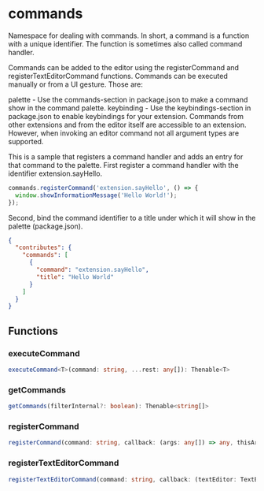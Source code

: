 # commands

Namespace for dealing with commands. In short, a command is a function with a unique identifier. The function is sometimes also called command handler.

Commands can be added to the editor using the registerCommand and registerTextEditorCommand functions. Commands can be executed manually or from a UI gesture. Those are:

palette - Use the commands-section in package.json to make a command show in the command palette.
keybinding - Use the keybindings-section in package.json to enable keybindings for your extension.
Commands from other extensions and from the editor itself are accessible to an extension. However, when invoking an editor command not all argument types are supported.

This is a sample that registers a command handler and adds an entry for that command to the palette. First register a command handler with the identifier extension.sayHello.

```typescript
commands.registerCommand('extension.sayHello', () => {
  window.showInformationMessage('Hello World!');
});
```

Second, bind the command identifier to a title under which it will show in the palette (package.json).

```json
{
  "contributes": {
    "commands": [
      {
        "command": "extension.sayHello",
        "title": "Hello World"
      }
    ]
  }
}
```

## Functions

### executeCommand

```typescript
executeCommand<T>(command: string, ...rest: any[]): Thenable<T>
```

### getCommands

```typescript
getCommands(filterInternal?: boolean): Thenable<string[]>
```

### registerCommand

```typescript
registerCommand(command: string, callback: (args: any[]) => any, thisArg?: any): Disposable
```

### registerTextEditorCommand

```typescript
registerTextEditorCommand(command: string, callback: (textEditor: TextEditor, edit: TextEditorEdit, args: any[]) => void, thisArg?: any): Disposable
```

[TextEditorEdit]: TextEditorEdit.md
[window]: window.md
[Disposable]: Disposable.md
[TextEditor]: TextEditor.md
